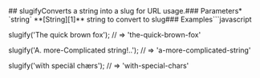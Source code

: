 <!-- Generated by documentation.js. Update this documentation by updating the source code. -->## slugifyConverts a string into a slug for URL usage.### Parameters*   `string` **[String][1]** string to convert to slug### Examples```javascript
slugify('The quick brown fox');
// => 'the-quick-brown-fox'

slugify('A. more-Complicated string!..');
// => 'a-more-complicated-string'

slugify('wïth speciäl chærs');
// => 'with-special-chars'
```Returns **[String][1]** Returns slug version of the string.**Meta***   **version**: 2.1.0[1]: https://developer.mozilla.org/docs/Web/JavaScript/Reference/Global_Objects/String
